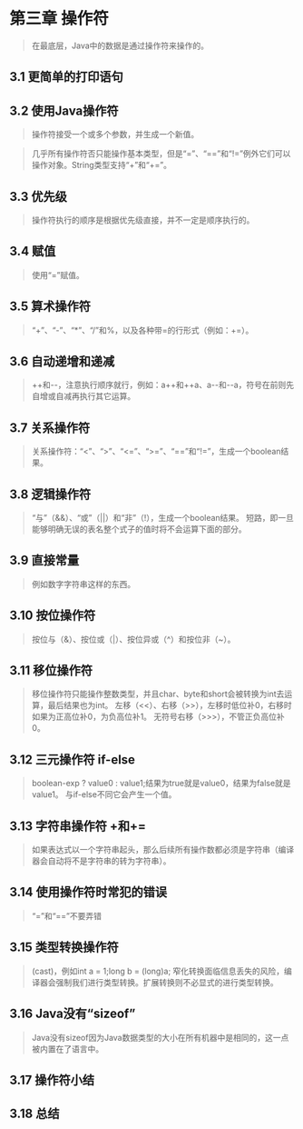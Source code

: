 # 第三章 操作符
> 在最底层，Java中的数据是通过操作符来操作的。

## 3.1 更简单的打印语句

## 3.2 使用Java操作符
> 操作符接受一个或多个参数，并生成一个新值。

> 几乎所有操作符否只能操作基本类型，但是“=”、“==”和“!=”例外它们可以操作对象。String类型支持“+”和“+=”。

## 3.3 优先级
> 操作符执行的顺序是根据优先级直接，并不一定是顺序执行的。

## 3.4 赋值
> 使用“=”赋值。

## 3.5 算术操作符
> “+”、“-”、“*”、“/”和%，以及各种带=的行形式（例如：+=）。

## 3.6 自动递增和递减
> ++和--，注意执行顺序就行，例如：a++和++a、a--和--a，符号在前则先自增或自减再执行其它运算。

## 3.7 关系操作符
> 关系操作符：“<”、“>”、“<=”、“>=”、“==”和“!=”，生成一个boolean结果。

## 3.8 逻辑操作符
> “与”（&&）、“或”（||）和“非”（!），生成一个boolean结果。
> 短路，即一旦能够明确无误的表名整个式子的值时将不会运算下面的部分。

## 3.9 直接常量
> 例如数字字符串这样的东西。

## 3.10 按位操作符
> 按位与（&）、按位或（|）、按位异或（^）和按位非（~）。

## 3.11 移位操作符
> 移位操作符只能操作整数类型，并且char、byte和short会被转换为int去运算，最后结果也为int。
> 左移（<<）、右移（>>），左移时低位补0，右移时如果为正高位补0，为负高位补1。
> 无符号右移（>>>），不管正负高位补0。

## 3.12 三元操作符 if-else
> boolean-exp ? value0 : value1;结果为true就是value0，结果为false就是value1。
> 与if-else不同它会产生一个值。

## 3.13 字符串操作符 +和+=
> 如果表达式以一个字符串起头，那么后续所有操作数都必须是字符串（编译器会自动将不是字符串的转为字符串）。

## 3.14 使用操作符时常犯的错误
> “=”和“==”不要弄错

## 3.15 类型转换操作符
> (cast)，例如int a = 1;long b = (long)a;
> 窄化转换面临信息丢失的风险，编译器会强制我们进行类型转换。扩展转换则不必显式的进行类型转换。

## 3.16 Java没有“sizeof”
> Java没有sizeof因为Java数据类型的大小在所有机器中是相同的，这一点被内置在了语言中。

## 3.17 操作符小结

## 3.18 总结
